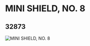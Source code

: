 # MINI SHIELD, NO. 8
## 32873
![MINI SHIELD, NO. 8](https://lc-www-live-s.legocdn.com/media/bricks/5/2/6185319.jpg)